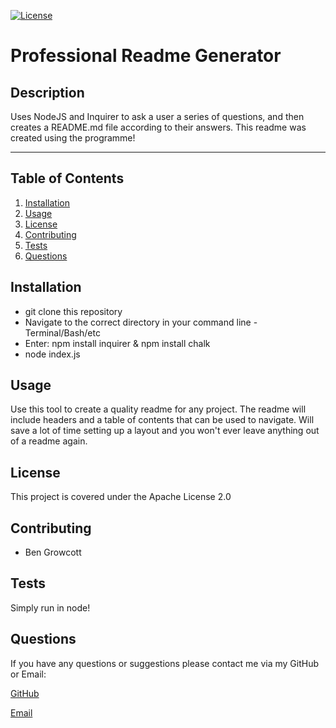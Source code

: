 
[![License](https://img.shields.io/badge/License-Apache_2.0-blue.svg)](https://opensource.org/licenses/Apache-2.0)
  
# Professional Readme Generator

## Description

Uses NodeJS and Inquirer to ask a user a series of questions, and then creates a README.md file according to their answers. This readme was created using the programme!

- - - -

## Table of Contents

1. [Installation](#installation)
2. [Usage](#usage)
3. [License](#license)
4. [Contributing](#contributing)
5. [Tests](#tests)
6. [Questions](#questions)

## Installation

- git clone this repository
- Navigate to the correct directory in your command line - Terminal/Bash/etc
- Enter: npm install inquirer & npm install chalk
- node index.js

## Usage

Use this tool to create a quality readme for any project. The readme will include headers and a table of contents that can be used to navigate. Will save a lot of time setting up a layout and you won't ever leave anything out of a readme again.

## License

This project is covered under the Apache License 2.0

## Contributing

- Ben Growcott

## Tests

Simply run in node!

## Questions

If you have any questions or suggestions please contact me via my GitHub or Email:

[GitHub](https://github.com/BGrowcott)

[Email](mailto:bg.coding101@gmail.com)
  